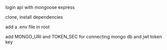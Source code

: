 login api with mongoose express

clone, install dependencies

add a .env file in root 

add MONGO_URI and TOKEN_SEC for connecting mongo db and jwt token key